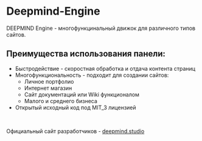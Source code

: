 # Deepmind-Engine
DEEPMIND Engine - многофункцинальный движок для различного типов сайтов.<br>
## Преимущества использования панели:
* Быстродействие - скоростная обработка и отдача контента страниц
* Многофункциональность - подходит для создании сайтов:
  - Личное портфолио
  - Интернет магазин
  - Сайт документаций или Wiki функционалом
  - Малого и среднего бизнеса
* Открытый исходный код под MIT_3 лицензией
<br>
    
Официальный сайт разработчиков - [deepmind.studio][1]


[1]: https://doka.guide "Официальный сайт разработчиков DeepMind Engine"
